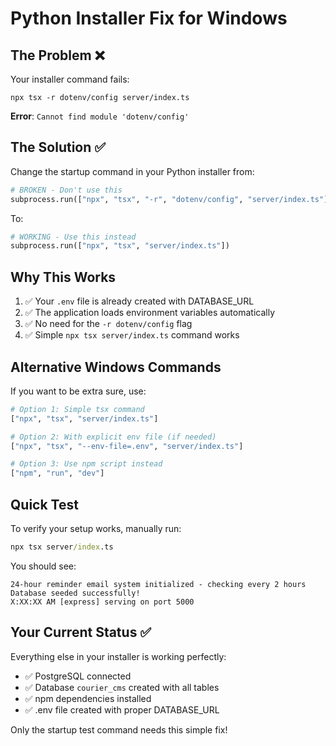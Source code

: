 # Python Installer Fix for Windows

## The Problem ❌

Your installer command fails:
```
npx tsx -r dotenv/config server/index.ts
```

**Error**: `Cannot find module 'dotenv/config'`

## The Solution ✅

Change the startup command in your Python installer from:
```python
# BROKEN - Don't use this
subprocess.run(["npx", "tsx", "-r", "dotenv/config", "server/index.ts"])
```

To:
```python
# WORKING - Use this instead
subprocess.run(["npx", "tsx", "server/index.ts"])
```

## Why This Works

1. ✅ Your `.env` file is already created with DATABASE_URL
2. ✅ The application loads environment variables automatically
3. ✅ No need for the `-r dotenv/config` flag
4. ✅ Simple `npx tsx server/index.ts` command works

## Alternative Windows Commands

If you want to be extra sure, use:
```python
# Option 1: Simple tsx command
["npx", "tsx", "server/index.ts"]

# Option 2: With explicit env file (if needed)
["npx", "tsx", "--env-file=.env", "server/index.ts"]

# Option 3: Use npm script instead
["npm", "run", "dev"]
```

## Quick Test

To verify your setup works, manually run:
```cmd
npx tsx server/index.ts
```

You should see:
```
24-hour reminder email system initialized - checking every 2 hours
Database seeded successfully!
X:XX:XX AM [express] serving on port 5000
```

## Your Current Status ✅

Everything else in your installer is working perfectly:
- ✅ PostgreSQL connected
- ✅ Database `courier_cms` created with all tables  
- ✅ npm dependencies installed
- ✅ .env file created with proper DATABASE_URL

Only the startup test command needs this simple fix!